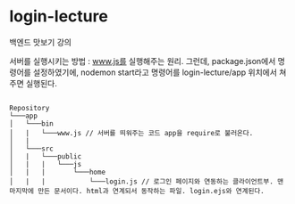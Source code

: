 # login-lecture
백엔드 맛보기 강의

서버를 실행시키는 방법 : www.js를 실행해주는 원리. 그런데, package.json에서 명령어를 설정하였기에, nodemon start라고 명령어를 login-lecture/app 위치에서 쳐주면 실행된다.

<code>
Repository
└───app
│   └───bin
│   |   └───www.js // 서버를 띄워주는 코드 app을 require로 불러온다.
│   |     
│   └───src
│   |   └───public
│   |   |   └───js
│   |   |       └───home
│   |   |           └───login.js // 로그인 페이지와 연동하는 클라이언트부. 맨 마지막에 만든 문서이다. html과 연계되서 동작하는 파일. login.ejs와 연계된다. <script src="/js/home/login.js" defer> 라는 이름으로 불리기 위해 app.js에 미들웨어를 추가로 등록해준다. 로그인 창에서 써진 값들을 제어하기 위한 모듈이다. 
│   |   |       
│   |   └───routes // 클라이언트로부터 서버로 http 요청이 오면, 요청에 알맞는 문서로 라우팅 해주는 것.
│   |   |   └───home
│   |   |       └───index.js   // 라우터이다.
│   |   |       └───home.ctrl.js // 컨트롤러의 기능부(Controller)만을 모아놓았다. 라우터에서 이 기능을 뽑아다가 쓴다.
│   |   |       
│   |   └───views // html문서를 분리해주었다.
│   |   |   └───home
│   |   |       └───index.ejs   ...
│   |   |       └───login.ejs
│   |
|   └───app.js // 서버부. app을 쏴주면 www.js와 router/home/index.js에서 해당 app을 사용한다. 그리고 home이라는 변수로 router를 받아온다.
|   └───index.html
|   └───package-lock.json
|   └───package.json // npm에 등록하거나, github에 올릴 때 어느 컴퓨터에서나 이 프로그램이 원할히 동작하도록 하는 기본 정보와 의존성패키지, 명령어를 모아놓은 파일.
// package.json의 각 key값이 하는 역할을 알면 좋다.
</code>
